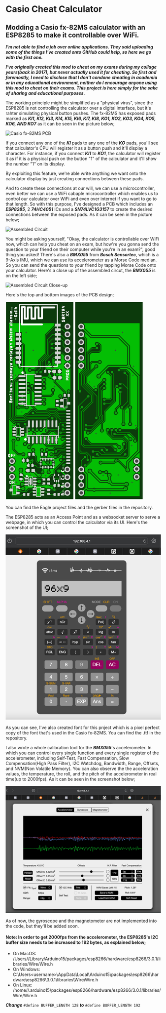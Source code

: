 # Casio Cheat Calculator
## Modding a Casio fx-82MS calculator with an ESP8285 to make it controllable over WiFi.

***I'm not able to find a job over online applications. They said uploading some of the things I've created onto GitHub could help, so here we go with the first one.***

***I've originally created this mod to cheat on my exams during my collage years(back in 2017), but never actually used it for cheating. So first and foremostly, I need to disclose that I don't condone cheating in academia or in any educational environment, neither do I encourage anyone using this mod to cheat on their exams. This project is here simply for the sake of sharing and educational purposes.***

The working principle might be simplified as a "physical virus", since the ESP8285 is not controlling the calculator over a digital interface, but it's rahter simulating physical button pushes. The fx-82MS has exposed pads marked as ***KI1, KI2, KI3, KI4, KI5, KI6, KI7, KI8, KO1, KO2, KO3, KO4, KO5, KO6, AND KO7*** as it can be seen in the picture below;

![Casio fx-82MS PCB](https://github.com/ozdemirsalih/Casio-Cheat-Calculator/blob/main/Casio%20fx82MS%20Circuit.jpg?raw=true)

If you connect any one of the ***KI*** pads to any one of the ***KO*** pads, you'll see that calculator's CPU will register it as a button push and it'll display a character. For instance, if you connect ***KI1*** to ***KO1***, the calculator will register it as if it is a physical push on the button "1" of the calculator and it'll show the number "1" on its display.

By exploiting this feature, we're able write anything we want onto the calculator display by just creating connections between these pads.

And to create these connections at our will, we can use a microcontroller, even better we can use a WiFi cabaple microcontroller which enables us to control our calculator over WiFi and even over internet if you want to go to that length. So with this purpose, I've designed a PCB which includes an ***ESP8285***, 2 ***74HC4051*** ICs and a ***SN74LVC1G3157*** to create the desired connections between the exposed pads. As it can be seen in the picture below;

![Assembled Circuit](https://github.com/ozdemirsalih/Casio-Cheat-Calculator/blob/main/Casio-Cheating-Calculator-Assembled.jpg?raw=true)

You might be asking yourself, "Okay, the calculator is controllable over WiFi now, which can help you cheat on an exam, but how're you gonna send the question to your friend on their computer while you're in an exam?", good thing you asked! There's also a ***BMX055*** from ***Bosch Sensortec***, which is a 9-Axis IMU, which we can use its accelerometer as a Morse Code median. So you can send the questions to your friend by tapping Morse Code onto your calculator. Here's a close up of the assembled circut, the ***BMX055*** is on the left side;

![Assembled Circuit Close-up](https://github.com/ozdemirsalih/Casio-Cheat-Calculator/blob/main/Casio-Cheating-Calculator-Assembled-Close-up.jpg?raw=true)

Here's the top and bottom images of the PCB design;

![PCB Top](https://github.com/ozdemirsalih/Casio-Cheat-Calculator/blob/main/PCB%20Top%20Image.png?raw=true)
![PCB Bottom](https://github.com/ozdemirsalih/Casio-Cheat-Calculator/blob/main/PCB%20Bottom%20Image.png?raw=true)

You can find the Eagle project files and the gerber files in the repository.

The ESP8285 acts as an Access Point and as a websocket server to serve a webpage, in which you can control the calculator via its UI. Here's the screenshot of the UI;

![UI](https://github.com/ozdemirsalih/Casio-Cheat-Calculator/blob/main/Cheating-Calculator-UI%20.jpg?raw=true)

As you can see, I've also created font for this prıject which is a pixel perfect copy of the font that's used in the Casio fx-82MS. You can find the .ttf in the repository.

I also wrote a whole calibration tool for the ***BMX055***'s accelerometer. In which you can control every single function and every single register of the accelerometer, including Self-Test, Fast Compensation, Slow Compensation(High Pass Filter), I2C Watchdog, Bandwidth, Range, Offsets, and NVM(Non Volatile Memory). You can also observe the the acceleration values, the temperature, the roll, and the pitch of the accelerometer in real time(up to 2000fps). As it can be seen in the screenshot below;

![Accelerometer UI](https://github.com/ozdemirsalih/Casio-Cheat-Calculator/blob/main/Cheating-Calculator-Accelerometer-UI.jpg?raw=true)

As of now, the gyroscope and the magnetometer are not implemented into the code, but they'll be added soon.

#### Note: In order to get 2000fps from the accelerometer, the ESP8285's I2C buffer size needs to be increased to 192 bytes, as explained below;

* On MacOS: /Users/<username>/Library/Arduino15/packages/esp8266/hardware/esp8266/3.0.1/libraries/Wire/Wire.h
* On Windows: C:\Users\<username>\AppData\Local\Arduino15\packages\esp8266\hardware\esp8266\3.0.1\libraries\Wire\Wire.h
* On Linux: /home/<username>/.arduino15/packages/esp8266/hardware/esp8266/3.0.1/libraries/Wire/Wire.h

***Change***
`#define BUFFER_LENGTH 128`
***to***
`#define BUFFER_LENGTH 192`
